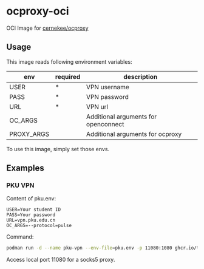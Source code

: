 # ocproxy-oci

OCI Image for [cernekee/ocproxy](https://github.com/cernekee/ocproxy)

## Usage

This image reads following environment variables:

| env        | required | description                          |
|------------|----------|--------------------------------------|
| USER       | \*       | VPN username                         |
| PASS       | \*       | VPN password                         |
| URL        | \*       | VPN url                              |
| OC_ARGS    |          | Additional arguments for openconnect |
| PROXY_ARGS |          | Additional arguments for ocproxy     |

To use this image, simply set those envs.

## Examples

### PKU VPN

Content of pku.env:
```
USER=Your student ID
PASS=Your password
URL=vpn.pku.edu.cn
OC_ARGS=--protocol=pulse
```
Command:
```sh
podman run -d --name pku-vpn --env-file=pku.env -p 11080:1080 ghcr.io/thezzisu/ocproxy:latest
```
Access local port 11080 for a socks5 proxy.
